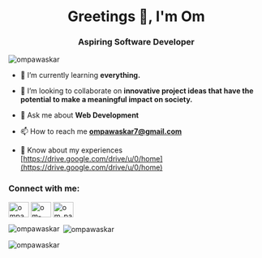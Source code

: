 <h1 align="center">Greetings 👋, I'm Om</h1>
<h3 align="center">Aspiring Software Developer </></h3>

<p align="left"> <img src="https://komarev.com/ghpvc/?username=ompawaskar&label=Profile%20views&color=0e75b6&style=flat" alt="ompawaskar" /> </p>

- 🌱 I’m currently learning **everything.**

- 👯 I’m looking to collaborate on **innovative project ideas that have the potential to make a meaningful impact on society.**

- 💬 Ask me about **Web Development**

- 📫 How to reach me **ompawaskar7@gmail.com**

- 📄 Know about my experiences [https://drive.google.com/drive/u/0/home](https://drive.google.com/drive/u/0/home)

<h3 align="left">Connect with me:</h3>
<p align="left">
<a href="https://twitter.com/ompawaskar39570" target="blank"><img align="center" src="https://raw.githubusercontent.com/rahuldkjain/github-profile-readme-generator/master/src/images/icons/Social/twitter.svg" alt="ompawaskar39570" height="30" width="40" /></a>
<a href="https://linkedin.com/in/om-pawaskar-6922a8242" target="blank"><img align="center" src="https://raw.githubusercontent.com/rahuldkjain/github-profile-readme-generator/master/src/images/icons/Social/linked-in-alt.svg" alt="om-pawaskar-6922a8242" height="30" width="40" /></a>
<a href="https://instagram.com/om_pawaskar" target="blank"><img align="center" src="https://raw.githubusercontent.com/rahuldkjain/github-profile-readme-generator/master/src/images/icons/Social/instagram.svg" alt="om_pawaskar" height="30" width="40" /></a>
</p>

<p><img align="left" src="https://github-readme-stats.vercel.app/api/top-langs?username=ompawaskar&show_icons=true&locale=en&layout=compact" alt="ompawaskar" /></p>

<p>&nbsp;<img align="center" src="https://github-readme-stats.vercel.app/api?username=ompawaskar&show_icons=true&locale=en" alt="ompawaskar" /></p>

<p><img align="center" src="https://github-readme-streak-stats.herokuapp.com/?user=ompawaskar&" alt="ompawaskar" /></p>

